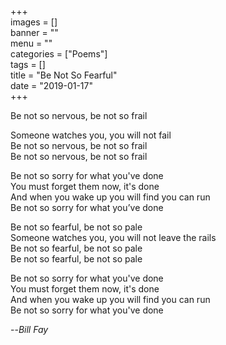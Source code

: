 +++  
images = []  
banner = ""  
menu = ""  
categories = ["Poems"]  
tags = []  
title = "Be Not So Fearful"  
date = "2019-01-17"  
+++  
  
Be not so nervous, be not so frail  
<!--more-->
Someone watches you, you will not fail  
Be not so nervous, be not so frail  
Be not so nervous, be not so frail  
  
Be not so sorry for what you've done  
You must forget them now, it's done  
And when you wake up you will find you can run  
Be not so sorry for what you’ve done  
   
Be not so fearful, be not so pale  
Someone watches you, you will not leave the rails  
Be not so fearful, be not so pale  
Be not so fearful, be not so pale  
   
Be not so sorry for what you've done  
You must forget them now, it's done  
And when you wake up you will find you can run  
Be not so sorry for what you've done  
   
--<cite>Bill Fay</cite>  
